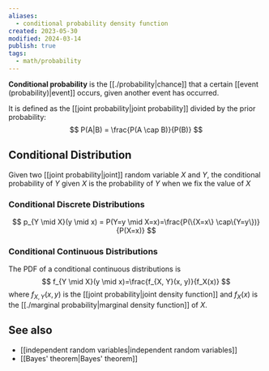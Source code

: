 ```yaml
---
aliases:
  - conditional probability density function
created: 2023-05-30
modified: 2024-03-14
publish: true
tags:
  - math/probability
---
```

**Conditional probability** is the [[./probability|chance]] that a certain [[event (probability)|event]] occurs, given another event has occurred.

It is defined as the [[joint probability|joint probability]] divided by the prior probability:
$$
P(A|B) = \frac{P(A \cap B)}{P(B)}
$$

## Conditional Distribution
Given two [[joint probability|joint]] random variable $X$ and $Y$, the conditional probability of $Y$ given $X$ is the probability of $Y$ when we fix the value of $X$

### Conditional Discrete Distributions
$$
p_{Y \mid X}(y \mid x) = P(Y=y \mid X=x)=\frac{P(\{X=x\} \cap\{Y=y\})}{P(X=x)}
$$
### Conditional Continuous Distributions

The PDF of a conditional continuous distributions is
$$
f_{Y \mid X}(y \mid x)=\frac{f_{X, Y}(x, y)}{f_X(x)}
$$
where $f_{X, Y}(x, y)$ is the [[joint probability|joint density function]] and $f_X(x)$ is the [[./marginal probability|marginal density function]] of $X$.

## See also
- [[independent random variables|independent random variables]]
- [[Bayes' theorem|Bayes' theorem]]